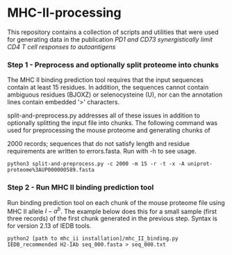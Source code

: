 # MHC-II-processing

This repository contains a collection of scripts and utilities that
were used for generating data in the publication *PD1 and CD73
synergistically limit CD4 T cell responses to autoantigens*

### Step 1 - Preprocess and optionally split proteome into chunks

The MHC II binding prediction tool requires that the input sequences
contain at least 15 residues. In addition, the sequences cannot
contain ambiguous residues (BJOXZ) or selenocysteine (U), nor can the
annotation lines contain embedded '>' characters.

split-and-preprocess.py addresses all of these issues in addition to
optionally splitting the input file into chunks. The following command
was used for preprocessing the mouse proteome and generating chunks of

2000 records; sequences that do not satisfy length and residue
requirements are written to errors.fasta. Run with -h to see usage.

```
python3 split-and-preprocess.py -c 2000 -m 15 -r -t -x -A uniprot-proteome%3AUP000000589.fasta
```

### Step 2 - Run MHC II binding prediction tool

Run binding prediction tool on each chunk of the mouse proteome file
using MHC II allele $I-a^b$. The example below does this for a small
sample (first three records) of the first chunk generated in the
previous step. Syntax is for version 2.13 of IEDB tools. 

```
python2 [path to mhc_ii installation]/mhc_II_binding.py IEDB_recommended H2-IAb seq_000.fasta > seq_000.txt
```
